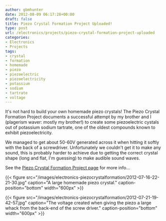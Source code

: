 ```yaml
---
author: gbmhunter
date: 2012-08-09 06:17:28+00:00
draft: false
title: Piezo Crystal Formation Project Uploaded!
type: post
url: /electronics/projects/piezo-crystal-formation-project-uploaded
categories:
- Electronics
- Projects
tags:
- crystal
- formation
- homemade
- piezo
- piezoelectric
- piezoelectricity
- potassium
- sodium
- tartrate
- voltage
---
```


It's not hard to build your own homemade piezo crystals! The Piezo Crystal Formation Project documents a successful attempt by my brother and I (plagerism waver: mostly my brother!) to create some piezoelectric cystals out of potassium sodium tartrate, one of the oldest compounds known to exhibit piezoelectricity.

We managed to get about 50-60V generated across it when hitting it softly with the back of a screwdriver. Unfortunately we couldn't get it to make any sound, this is probably harder to achieve due to getting the correct crystal shape (long and flat, I'm guessing) to make audible sound waves.

See the [Piezo Crystal Formation Project page](http://blog.mbedded.ninja/electronics/projects/piezo-crystal-formation) for more info...

{{< figure src="/images/electronics-piezocrystalformation/2012-07-16-22-21-30.jpg" caption="A large homemade piezo crystal." caption-position="bottom" width="600px" >}}

{{< figure src="/images/electronics-piezocrystalformation/2012-07-21-19-42-57.jpg" caption="The voltage created when giving the piezo a large whack from the back-end of the screw driver." caption-position="bottom" width="600px" >}}
